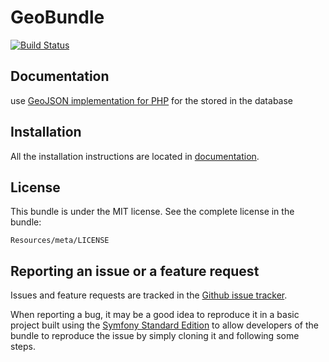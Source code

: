 GeoBundle
=========
[![Build Status](https://secure.travis-ci.org/4devs/GeoBundle.png?branch=master)](http://travis-ci.org/4devs/GeoBundle)

Documentation
-------------

use [GeoJSON implementation for PHP](https://github.com/jmikola/geojson) for the stored in the database

Installation
------------

All the installation instructions are located in [documentation](https://github.com/4devs/GeoBundle/blob/master/Resources/doc/index.md).

License
-------

This bundle is under the MIT license. See the complete license in the bundle:

    Resources/meta/LICENSE

Reporting an issue or a feature request
---------------------------------------

Issues and feature requests are tracked in the [Github issue tracker](https://github.com/4devs/GeoBundle/issues).

When reporting a bug, it may be a good idea to reproduce it in a basic project
built using the [Symfony Standard Edition](https://github.com/symfony/symfony-standard)
to allow developers of the bundle to reproduce the issue by simply cloning it
and following some steps.
